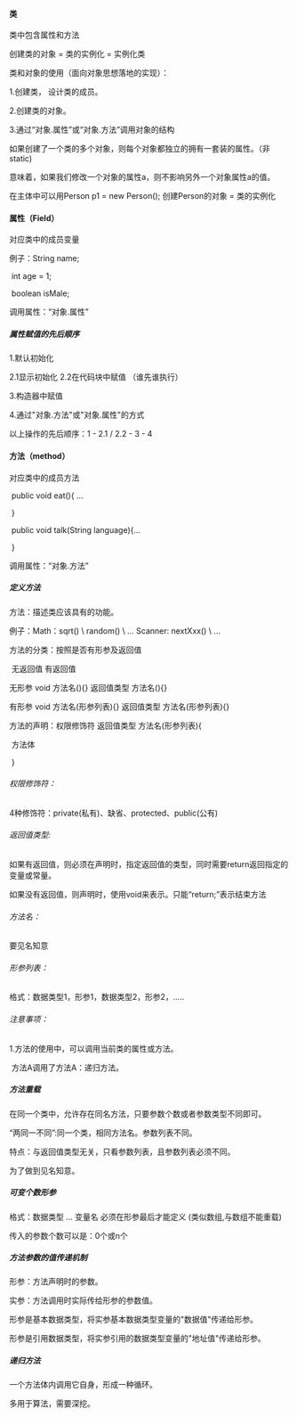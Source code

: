 #### 类

类中包含属性和方法

创建类的对象 = 类的实例化 = 实例化类

类和对象的使用（面向对象思想落地的实现）：

1.创建类， 设计类的成员。

2.创建类的对象。

3.通过“对象.属性”或“对象.方法”调用对象的结构

如果创建了一个类的多个对象，则每个对象都独立的拥有一套装的属性。（非static)

意味着，如果我们修改一个对象的属性a，则不影响另外一个对象属性a的值。



在主体中可以用Person p1 = new Person();  创建Person的对象 = 类的实例化

#### 属性（Field）

对应类中的成员变量

例子：String name;

​			int age = 1;

​			boolean isMale;

调用属性：“对象.属性”

##### 属性赋值的先后顺序

1.默认初始化

2.1显示初始化	2.2在代码块中赋值 （谁先谁执行）

3.构造器中赋值

4.通过"对象.方法"或"对象.属性"的方式



以上操作的先后顺序：1 - 2.1 / 2.2 - 3 - 4 



#### 方法（method）

对应类中的成员方法

​			public void eat(){ ...

​			}

​			public  void  talk(String  language){...

​			}

调用属性：“对象.方法”

##### 定义方法

方法：描述类应该具有的功能。

例子：Math：sqrt() \ random() \ ...	Scanner: nextXxx() \ ...

方法的分类：按照是否有形参及返回值

​							无返回值										有返回值

无形参		void 方法名(){}							返回值类型 方法名(){}

有形参		void 方法名(形参列表){}			返回值类型 方法名(形参列表){}

方法的声明：权限修饰符	返回值类型	方法名(形参列表){

​						方法体

​						}

###### 权限修饰符：

4种修饰符：private(私有)、缺省、protected、public(公有)

###### 返回值类型:

如果有返回值，则必须在声明时，指定返回值的类型，同时需要return返回指定的变量或常量。

如果没有返回值，则声明时，使用void来表示。只能“return;”表示结束方法

###### 方法名：

要见名知意

###### 形参列表：

格式：数据类型1，形参1，数据类型2，形参2，.....

###### 注意事项：

1.方法的使用中，可以调用当前类的属性或方法。

​		方法A调用了方法A：递归方法。



##### 方法重载

在同一个类中，允许存在同名方法，只要参数个数或者参数类型不同即可。

“两同一不同”:同一个类，相同方法名。参数列表不同。

特点：与返回值类型无关，只看参数列表，且参数列表必须不同。

为了做到见名知意。

##### 可变个数形参

格式：数据类型 ... 变量名   必须在形参最后才能定义   (类似数组,与数组不能重载)

传入的参数个数可以是：0个或n个

##### 方法参数的值传递机制

形参：方法声明时的参数。

实参：方法调用时实际传给形参的参数值。

形参是基本数据类型，将实参基本数据类型变量的"数据值"传递给形参。

形参是引用数据类型，将实参引用的数据类型变量的"地址值"传递给形参。

##### 递归方法

一个方法体内调用它自身，形成一种循环。

多用于算法，需要深挖。





